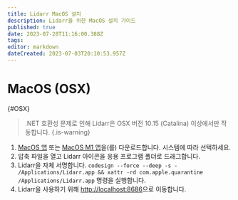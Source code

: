 ```yaml
---
title: Lidarr MacOS 설치
description: Lidarr을 위한 MacOS 설치 가이드
published: true
date: 2023-07-28T11:16:00.388Z
tags: 
editor: markdown
dateCreated: 2023-07-03T20:10:53.957Z
---
```


# MacOS (OSX)

{#OSX}

> .NET 호환성 문제로 인해 Lidarr은 OSX 버전 10.15 (Catalina) 이상에서만 작동합니다.
{.is-warning}

1. [MacOS 앱](https://lidarr.servarr.com/v1/update/master/updatefile?os=osx&runtime=netcore&arch=x64&installer=true) 또는 [MacOS M1 앱](https://lidarr.servarr.com/v1/update/master/updatefile?os=osx&runtime=netcore&arch=arm64&installer=true)을(를) 다운로드합니다. 시스템에 따라 선택하세요.
1. 압축 파일을 열고 Lidarr 아이콘을 응용 프로그램 폴더로 드래그합니다.
1. Lidarr을 자체 서명합니다. `codesign --force --deep -s - /Applications/Lidarr.app && xattr -rd com.apple.quarantine /Applications/Lidarr.app` 명령을 실행합니다.
1. Lidarr을 사용하기 위해 <http://localhost:8686>으로 이동합니다.